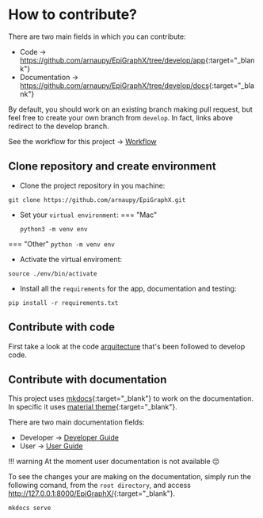 # How to contribute?
There are two main fields in which you can contribute:

* Code -> <https://github.com/arnaupy/EpiGraphX/tree/develop/app>{:target="_blank"} 
* Documentation -> <https://github.com/arnaupy/EpiGraphX/tree/develop/docs>{:target="_blank"} 

By default, you should work on an existing branch making pull request, but feel free to create your own branch from `develop`. In fact, links above redirect to the develop branch.

See the workflow for this project -> [Workflow](./dev-guide/Workflow.md)

## Clone repository and create environment
* Clone the project repository in you machine:
```
git clone https://github.com/arnaupy/EpiGraphX.git
```

* Set your `virtual environment`:
=== "Mac"
    ```
    python3 -m venv env
    ```

=== "Other"
    ```
    python -m venv env
    ```


* Activate the virtual enviroment:
```
source ./env/bin/activate
```
* Install all the `requirements` for the app, documentation and testing:
```
pip install -r requirements.txt
```

## Contribute with code
First take a look at the code [arquitecture](./dev-guide/Architecture.md) that's been followed to develop code.

## Contribute with documentation
This project uses [mkdocs](https://www.mkdocs.org/){:target="_blank"} to work on the documentation. In specific it uses [material theme](https://squidfunk.github.io/mkdocs-material/){:target="_blank"}. 

There are two main documentation fields:

* Developer -> [Developer Guide](dev-guide/QuickStart/QuickStart.md)
* User -> [User Guide](user-guide/GettingStarted.md)

!!! warning
    At the moment user documentation is not available :pensive:

To see the changes your are making on the documentation, simply run the following comand, from the `root directory`, and access <http://127.0.0.1:8000/EpiGraphX/>{:target="_blank"}.
```
mkdocs serve
```



